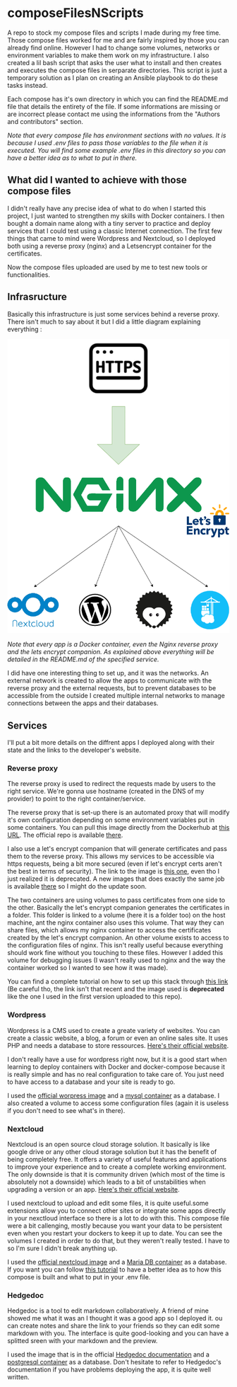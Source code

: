 # composeFilesNScripts
A repo to stock my compose files and scripts I made during my free time. Those compose files worked for me and are fairly inspired by those you can already find online. However I had to change some volumes, networks or environment variables to make them work on my infrastructure.
I also created a lil bash script that asks the user what to install and then creates and executes the compose files in serparate directories. This script is just a temporary solution as I plan on creating an Ansible playbook to do these tasks instead.

Each compose has it's own directory in which you can find the README.md file that details the entirety of the file. If some informations are missing or are incorrect please contact me using the informations from the "Authors and contributors" section.

*Note that every compose file has environment sections with no values. It is because I used .env files to pass those variables to the file when it is executed. You will find some example .env files in this directory so you can have a better idea as to what to put in there.*

## What did I wanted to achieve with those compose files
I didn't really have any precise idea of what to do when I started this project, I just wanted to strengthen my skills with Docker containers. I then bought a domain name along with a tiny server to practice and deploy services that I could test using a classic Internet connection. The first few things that came to mind were Wordpress and Nextcloud, so I deployed both using a reverse proxy (nginx) and a Letsencrypt container for the certificates.

Now the compose files uploaded are used by me to test new tools or functionalities.

## Infrasructure
Basically this infrastructure is just some services behind a reverse proxy. There isn't much to say about it but I did a little diagram explaining everything :

![diagram of the reverse proxy](./infra.png "reverse proxy diagram")

*Note that every app is a Docker container, even the Nginx reverse proxy and the lets encrypt companion. As explained above everything will be detailed in the README.md of the specified service.*

I did have one interesting thing to set up, and it was the networks. An external network is created to allow the apps to communicate with the reverse proxy and the external requests, but to prevent databases to be accessible from the outside I created multiple internal networks to manage connections between the apps and their databases. 

## Services
I'll put a bit more details on the diffrent apps I deployed along with their state and the links to the developer's website.

### Reverse proxy
The reverse proxy is used to redirect the requests made by users to the right service. We're gonna use hostname (created in the DNS of my provider) to point to the right container/service.

The reverse proxy that is set-up there is an automated proxy that will modify it's own configuration depending on some environment variables put in some containers. You can pull this image directly from the Dockerhub at [this URL](https://hub.docker.com/r/jwilder/nginx-proxy). The official repo is available [there](https://github.com/nginx-proxy/nginx-proxy).

I also use a let's encrypt companion that will generate certificates and pass them to the reverse proxy. This allows my services to be accessible via https requests, being a bit more secured (even if let's encrypt certs aren't the best in terms of security). The link to the image is [this one](https://hub.docker.com/r/jrcs/letsencrypt-nginx-proxy-companion), even tho I just realized it is deprecated. A new images that does exactly the same job is available [there](https://hub.docker.com/r/nginxproxy/acme-companion) so I might do the update soon.

The two containers are using volumes to pass certificates from one side to the other. Basically the let's encrypt companion generates the certificates in a folder. This folder is linked to a volume (here it is a folder too) on the host machine, ant the nginx container also uses this volume. That way they can share files, which allows my nginx container to access the certificates created by the let's encrypt companion. An other volume exists to access to the configuration files of nginx. This isn't really useful because everything should work fine without you touching to these files. However I added this volume for debugging issues (I wasn't really used to nginx and the way the container worked so I wanted to see how it was made).

You can find a complete tutorial on how to set up this stack through [this link](https://linuxhandbook.com/nginx-reverse-proxy-docker/) (Be careful tho, the link isn't that recent and the image used is **deprecated** like the one I used in the first version uploaded to this repo).

### Wordpress
Wordpress is a CMS used to create a greate variety of websites. You can create a classic website, a blog, a forum or even an online sales site. It uses PHP and needs a database to store ressources. [Here's their official website](https://wordpress.com/).

I don't really have a use for wordpress right now, but it is a good start when learning to deploy containers with Docker and docker-compose because it is really simple and has no real configuration to take care of. You just need to have access to a database and your site is ready to go.

I used the [official worpress image](https://hub.docker.com/_/wordpress) and a [mysql container](https://hub.docker.com/_/mysql) as a database. I also created a volume to access some configuration files (again it is useless if you don't need to see what's in there).

### Nextcloud
Nextcloud is an open source cloud storage solution. It basically is like google drive or any other cloud storage solution but it has the benefit of being completely free. It offers a variety of useful features and applications to improve your experience and to create a complete working environment. The only downside is that it is community driven (which most of the time is absolutely not a downside) which leads to a bit of unstabilities when upgrading a version or an app. [Here's their official website](https://nextcloud.com/).

I used nextcloud to upload and edit some files, it is quite useful.some extensions allow you to connect other sites or integrate some apps directly in your nexctloud interface so there is a lot to do with this. This compose file were a bit callenging, mostly because you want your data to be persistent even when you restart your dockers to keep it up to date. You can see the volumes I created in order to do that, but they weren't really tested. I have to so I'm sure I didn't break anything up.

I used the [official nextcloud image](https://hub.docker.com/_/nextcloud) and a [Maria DB container](https://hub.docker.com/_/mariadb) as a database. If you want you can follow [this tutorial](https://linuxhandbook.com/install-nextcloud-docker/) to have a better idea as to how this compose is built and what to put in your .env file.

### Hedgedoc
Hedgedoc is a tool to edit markdown collaboratively. A friend of mine showed me what it was an I thought it was a good app so I deployed it. ou can create notes and share the link to your friends so they can edit some markdown with you. The interface is quite good-looking and you can have a splitted sreen with your markdown and the preview.

I used the image that is in the official [Hedgedoc documentation](https://docs.hedgedoc.org/setup/docker/) and a [postgresql container](https://hub.docker.com/_/postgres) as a database. Don't hesitate to refer to Hedgedoc's documentation if you have problems deploying the app, it is quite well written.
